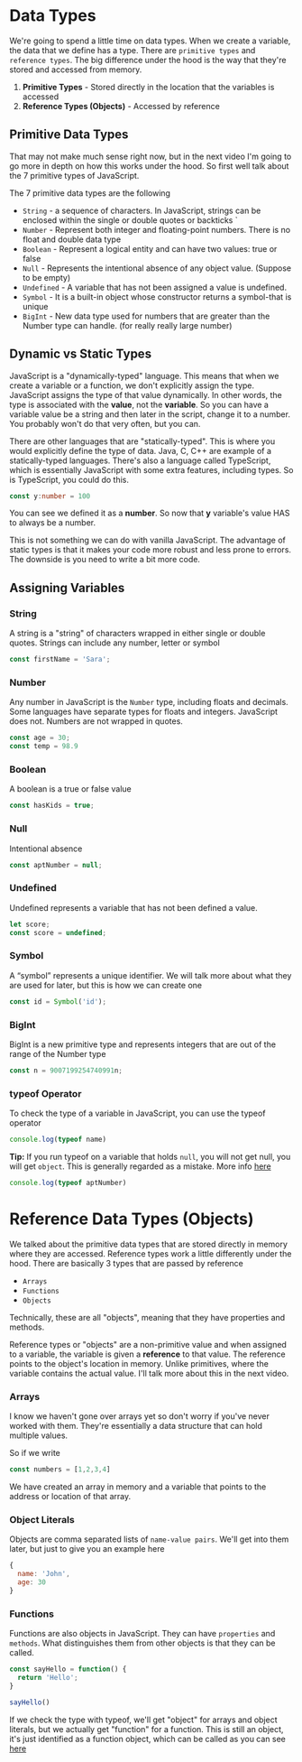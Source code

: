 # Data Types

We're going to spend a little time on data types. When we create a variable, the data that we define has a type. There are `primitive types` and `reference types`. The big difference under the hood is the way that they're stored and accessed from memory.

1. **Primitive Types** - Stored directly in the location that the variables is accessed
2. **Reference Types (Objects)** - Accessed by reference

## Primitive Data Types

That may not make much sense right now, but in the next video I'm going to go more in depth on how this works under the hood. So first well talk about the 7 primitive types of JavaScript.

The 7 primitive data types are the following

- `String` - a sequence of characters. In JavaScript, strings can be enclosed within the single or double quotes or backticks \`
- `Number` - Represent both integer and floating-point numbers. There is no float and double data type
- `Boolean` - Represent a logical entity and can have two values: true or false
- `Null` - Represents the intentional absence of any object value. (Suppose to be empty)
- `Undefined` - A variable that has not been assigned a value is undefined.
- `Symbol` - It is a built-in object whose constructor returns a symbol-that is unique
- `BigInt` - New data type used for numbers that are greater than the Number type can handle. (for really really large number)

## Dynamic vs Static Types

JavaScript is a "dynamically-typed" language. This means that when we create a variable or a function, we don't explicitly assign the type. JavaScript assigns the type of that value dynamically. In other words, the type is associated with the **value**, not the **variable**. So you can have a variable value be a string and then later in the script, change it to a number. You probably won't do that very often, but you can.

There are other languages that are "statically-typed". This is where you would explicitly define the type of data. Java, C, C++ are example of a statically-typed languages. There's also a language called TypeScript, which is essentially JavaScript with some extra features, including types. So is TypeScript, you could do this.

```TypeScript
const y:number = 100
```

You can see we defined it as a **number**. So now that **y** variable's value HAS to always be a number.

This is not something we can do with vanilla JavaScript. The advantage of static types is that it makes your code more robust and less prone to errors. The downside is you need to write a bit more code.

## Assigning Variables

### String

A string is a "string" of characters wrapped in either single or double quotes. Strings can include any number, letter or symbol

```JavaScript
const firstName = 'Sara';
```

### Number

Any number in JavaScript is the `Number` type, including floats and decimals. Some languages have separate types for floats and integers. JavaScript does not. Numbers are not wrapped in quotes.

```JavaScript
const age = 30;
const temp = 98.9
```

### Boolean

A boolean is a true or false value

```JavaScript
const hasKids = true;
```

### Null

Intentional absence

```JavaScript
const aptNumber = null;
```

### Undefined

Undefined represents a variable that has not been defined a value.

```JavaScript
let score;
const score = undefined;
```

### Symbol

A “symbol” represents a unique identifier. We will talk more about what they are used for later, but this is how we can create one

```JavaScript
const id = Symbol('id');
```

### BigInt

BigInt is a new primitive type and represents integers that are out of the range of the Number type

```JavaScript
const n = 9007199254740991n;
```

### typeof Operator

To check the type of a variable in JavaScript, you can use the typeof operator

```JavaScript
console.log(typeof name)
```

**Tip:** If you run typeof on a variable that holds `null`, you will not get null, you will get `object`. This is generally regarded as a mistake. More info [here](https://developer.mozilla.org/en-US/docs/Web/JavaScript/Reference/Operators/typeof#typeof_null)

```JavaScript
console.log(typeof aptNumber)
```

# Reference Data Types (Objects)

We talked about the primitive data types that are stored directly in memory where they are accessed. Reference types work a little differently under the hood. There are basically 3 types that are passed by reference

- `Arrays`
- `Functions`
- `Objects`

Technically, these are all "objects", meaning that they have properties and methods.

Reference types or "objects" are a non-primitive value and when assigned to a variable, the variable is given a **reference** to that value. The reference points to the object's location in memory. Unlike primitives, where the variable contains the actual value. I'll talk more about this in the next video.

### Arrays

I know we haven't gone over arrays yet so don't worry if you've never worked with them. They're essentially a data structure that can hold multiple values.

So if we write

```JavaScript
const numbers = [1,2,3,4]
```

We have created an array in memory and a variable that points to the address or location of that array.

### Object Literals

Objects are comma separated lists of `name-value pairs`. We'll get into them later, but just to give you an example here

```JavaScript
{
  name: 'John',
  age: 30
}
```

### Functions

Functions are also objects in JavaScript. They can have `properties` and `methods`. What distinguishes them from other objects is that they can be called.

```JavaScript
const sayHello = function() {
  return 'Hello';
}

sayHello()
```

If we check the type with typeof, we'll get "object" for arrays and object literals, but we actually get "function" for a function. This is still an object, it's just identified as a function object, which can be called as you can see [here](https://262.ecma-international.org/5.1/#sec-11.4.3)
